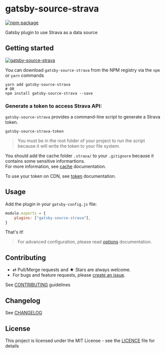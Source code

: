 # gatsby-source-strava

[![npm package][npm-badge]][npm]

Gatsby plugin to use Strava as a data source

## Getting started

[![gatsby-source-strava](https://nodei.co/npm/gatsby-source-strava.png?downloads=true&downloadRank=true&stars=true)](https://nodei.co/npm/gatsby-source-strava/)

You can download `gatsby-source-strava` from the NPM registry via the
`npm` or `yarn` commands

```shell
yarn add gatsby-source-strava
# OR
npm install gatsby-source-strava --save
```

### Generate a token to access Strava API:

`gatsby-source-strava` provides a command-line script to generate a Strava token.

```shell
gatsby-source-strava-token
```

> You must be in the root folder of your project to run the script because it will write the token to your file system.

You should add the cache folder `.strava/` to your `.gitignore` because it contains some sensitive informartions.  
For more information, see [cache](./docs/cache.md) documentation.

To use your token on CDN, see [token](./docs/token.md) documentation.

## Usage

Add the plugin in your `gatsby-config.js` file:

```js
module.exports = {
    plugins: ["gatsby-source-strava"],
}
```

That's it!

> For advanced configuration, please read [options](./docs/options.md) documentation.

## Contributing

-   ⇄ Pull/Merge requests and ★ Stars are always welcome.
-   For bugs and feature requests, please [create an issue][github-issue].

See [CONTRIBUTING](./CONTRIBUTING.md) guidelines

## Changelog

See [CHANGELOG](./CHANGELOG.md)

## License

This project is licensed under the MIT License - see the
[LICENCE](./LICENCE.md) file for details

[npm-badge]: https://img.shields.io/npm/v/gatsby-source-strava.svg?style=flat-square
[npm]: https://www.npmjs.org/package/gatsby-source-strava
[github-issue]: https://github.com/cedricdelpoux/gatsby-source-strava/issues/new
